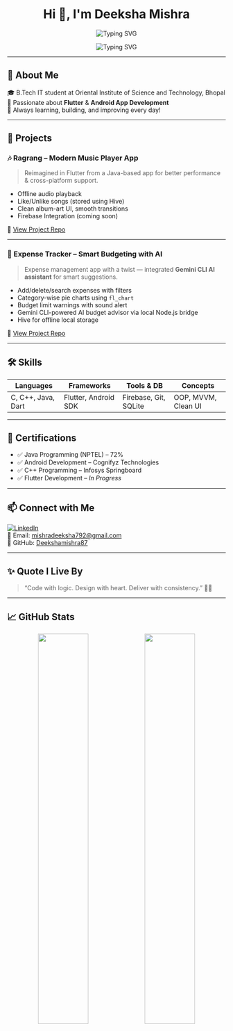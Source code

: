 <h1 align="center">Hi 👋, I'm Deeksha Mishra</h1>

<p align="center">
  <img src="https://readme-typing-svg.demolab.com?font=Fira+Code&duration=4000&pause=1000&center=true&width=435&lines=Flutter+Developer;Android+Lover+📱;Always+Learning+🌱" alt="Typing SVG" />
</p>


<p align="center">
  <img src="https://readme-typing-svg.demolab.com?font=Fira+Code&duration=4000&pause=1000&center=true&width=435&lines=Passionate+Flutter+Developer;Android+Lover+%F0%9F%92%BB;Always+Learning+%F0%9F%8C%9F" alt="Typing SVG" />
</p>

---

## 💫 About Me

🎓 B.Tech IT student at Oriental Institute of Science and Technology, Bhopal  
📱 Passionate about **Flutter** & **Android App Development**  
🧠 Always learning, building, and improving every day!

---

## 💼 Projects

### 🎶 Ragrang – Modern Music Player App  
> Reimagined in Flutter from a Java-based app for better performance & cross-platform support.  
- Offline audio playback  
- Like/Unlike songs (stored using Hive)  
- Clean album-art UI, smooth transitions  
- Firebase Integration (coming soon)  

🔗 [View Project Repo](https://github.com/Deekshamishra87/Ragrang)

---

### 💸 Expense Tracker – Smart Budgeting with AI  
> Expense management app with a twist — integrated **Gemini CLI AI assistant** for smart suggestions.  
- Add/delete/search expenses with filters  
- Category-wise pie charts using `fl_chart`  
- Budget limit warnings with sound alert  
- Gemini CLI-powered AI budget advisor via local Node.js bridge  
- Hive for offline local storage  

🔗 [View Project Repo](https://github.com/Deekshamishra87/expense_tracker)

---

## 🛠 Skills

| Languages        | Frameworks        | Tools & DB           | Concepts             |
|------------------|-------------------|-----------------------|----------------------|
| C, C++, Java, Dart | Flutter, Android SDK | Firebase, Git, SQLite | OOP, MVVM, Clean UI  |

---

## 📜 Certifications

- ✅ Java Programming (NPTEL) – 72%  
- ✅ Android Development – Cognifyz Technologies  
- ✅ C++ Programming – Infosys Springboard  
- ✅ Flutter Development – *In Progress*

---

## 📫 Connect with Me

[![LinkedIn](https://img.shields.io/badge/LinkedIn-blue?logo=linkedin)](https://www.linkedin.com/in/deeksha-mishra-0721a0257/)  
📧 Email: mishradeeksha792@gmail.com  
🔗 GitHub: [Deekshamishra87](https://github.com/Deekshamishra87)

---

## ✨ Quote I Live By

> “Code with logic. Design with heart. Deliver with consistency.” 🌱✨

---

## 📈 GitHub Stats

<p align="center">
  <img src="https://github-readme-stats.vercel.app/api?username=Deekshamishra87&show_icons=true&theme=radical" width="48%" />
  <img src="https://github-readme-stats.vercel.app/api/top-langs/?username=Deekshamishra87&layout=compact&theme=radical" width="48%" />
</p>
